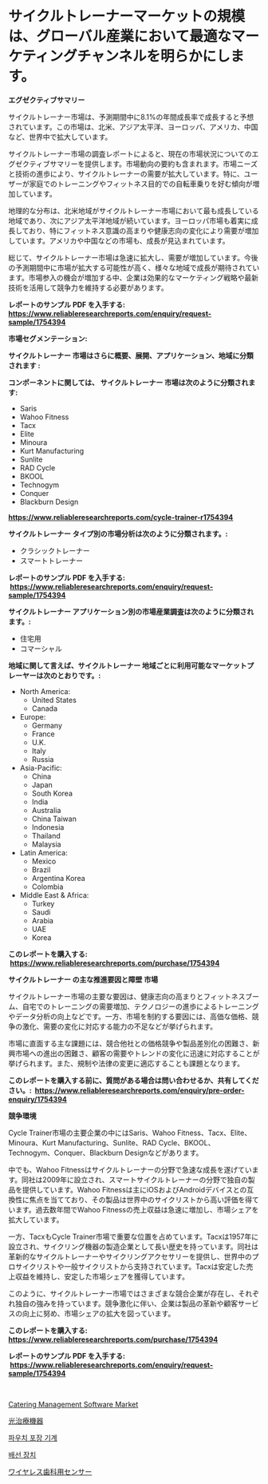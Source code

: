 <p><h1>サイクルトレーナーマーケットの規模は、グローバル産業において最適なマーケティングチャンネルを明らかにします。</h1></p><p><strong>エグゼクティブサマリー</strong></p>
<p><p>サイクルトレーナー市場は、予測期間中に8.1%の年間成長率で成長すると予想されています。この市場は、北米、アジア太平洋、ヨーロッパ、アメリカ、中国など、世界中で拡大しています。</p><p>サイクルトレーナー市場の調査レポートによると、現在の市場状況についてのエグゼクティブサマリーを提供します。市場動向の要約も含まれます。市場ニーズと技術の進歩により、サイクルトレーナーの需要が拡大しています。特に、ユーザーが家庭でのトレーニングやフィットネス目的での自転車乗りを好む傾向が増加しています。</p><p>地理的な分布は、北米地域がサイクルトレーナー市場において最も成長している地域であり、次にアジア太平洋地域が続いています。ヨーロッパ市場も着実に成長しており、特にフィットネス意識の高まりや健康志向の変化により需要が増加しています。アメリカや中国などの市場も、成長が見込まれています。</p><p>総じて、サイクルトレーナー市場は急速に拡大し、需要が増加しています。今後の予測期間中に市場が拡大する可能性が高く、様々な地域で成長が期待されています。市場参入の機会が増加する中、企業は効果的なマーケティング戦略や最新技術を活用して競争力を維持する必要があります。</p></p>
<p><strong>レポートのサンプル PDF を入手する: <a href="https://www.reliableresearchreports.com/enquiry/request-sample/1754394">https://www.reliableresearchreports.com/enquiry/request-sample/1754394</a></strong></p>
<p><strong>市場セグメンテーション:</strong></p>
<p><strong> サイクルトレーナー 市場はさらに概要、展開、アプリケーション、地域に分類されます :</strong></p>
<p><strong>コンポーネントに関しては、 サイクルトレーナー 市場は次のように分類されます: &nbsp;</strong></p>
<p><ul><li>Saris</li><li>Wahoo Fitness</li><li>Tacx</li><li>Elite</li><li>Minoura</li><li>Kurt Manufacturing</li><li>Sunlite</li><li>RAD Cycle</li><li>BKOOL</li><li>Technogym</li><li>Conquer</li><li>Blackburn Design</li></ul></p>
<p><strong><a href="https://www.reliableresearchreports.com/cycle-trainer-r1754394">https://www.reliableresearchreports.com/cycle-trainer-r1754394</a></strong></p>
<p><strong> サイクルトレーナー タイプ別の市場分析は次のように分類されます。:</strong></p>
<p><ul><li>クラシックトレーナー</li><li>スマートトレーナー</li></ul></p>
<p><strong>レポートのサンプル PDF を入手する: &nbsp;<a href="https://www.reliableresearchreports.com/enquiry/request-sample/1754394">https://www.reliableresearchreports.com/enquiry/request-sample/1754394</a></strong></p>
<p><strong> サイクルトレーナー アプリケーション別の市場産業調査は次のように分類されます。:</strong></p>
<p><ul><li>住宅用</li><li>コマーシャル</li></ul></p>
<p><strong>地域に関して言えば、サイクルトレーナー 地域ごとに利用可能なマーケットプレーヤーは次のとおりです。:</strong></p>
<p><ul>
    <li>
        North America:
        <ul>
            <li>United States</li>
            <li>Canada</li>
        </ul>
    </li>
    <li>
        Europe:
        <ul>
            <li>Germany</li>
            <li>France</li>
            <li>U.K.</li>
            <li>Italy</li>
            <li>Russia</li>
        </ul>
    </li>
    <li>
        Asia-Pacific:
        <ul>
            <li>China</li>
            <li>Japan</li>
            <li>South Korea</li>
            <li>India</li>
            <li>Australia</li>
            <li>China Taiwan</li>
            <li>Indonesia</li>
            <li>Thailand</li>
            <li>Malaysia</li>
        </ul>
    </li>
    <li>
        Latin America:
        <ul>
            <li>Mexico</li>
            <li>Brazil</li>
            <li>Argentina Korea</li>
            <li>Colombia</li>
        </ul>
    </li>
    <li>
        Middle East & Africa:
        <ul>
            <li>Turkey</li>
            <li>Saudi</li>
            <li>Arabia</li>
            <li>UAE</li>
            <li>Korea</li>
        </ul>
    </li>
    </ul></p>
<p><strong>このレポートを購入する: &nbsp;<a href="https://www.reliableresearchreports.com/purchase/1754394">https://www.reliableresearchreports.com/purchase/1754394</a></strong></p>
<p><strong>サイクルトレーナー の主な推進要因と障壁 市場</strong></p>
<p><p>サイクルトレーナー市場の主要な要因は、健康志向の高まりとフィットネスブーム、自宅でのトレーニングの需要増加、テクノロジーの進歩によるトレーニングやデータ分析の向上などです。一方、市場を制約する要因には、高価な価格、競争の激化、需要の変化に対応する能力の不足などが挙げられます。</p><p>市場に直面する主な課題には、競合他社との価格競争や製品差別化の困難さ、新興市場への進出の困難さ、顧客の需要やトレンドの変化に迅速に対応することが挙げられます。また、規制や法律の変更に適応することも課題となります。</p></p>
<p><strong>このレポートを購入する前に、質問がある場合は問い合わせるか、共有してください。:&nbsp; <a href="https://www.reliableresearchreports.com/enquiry/pre-order-enquiry/1754394">https://www.reliableresearchreports.com/enquiry/pre-order-enquiry/1754394</a></strong></p>
<p><strong>競争環境</strong></p>
<p><p>Cycle Trainer市場の主要企業の中にはSaris、Wahoo Fitness、Tacx、Elite、Minoura、Kurt Manufacturing、Sunlite、RAD Cycle、BKOOL、Technogym、Conquer、Blackburn Designなどがあります。 </p><p>中でも、Wahoo Fitnessはサイクルトレーナーの分野で急速な成長を遂げています。同社は2009年に設立され、スマートサイクルトレーナーの分野で独自の製品を提供しています。Wahoo Fitnessは主にiOSおよびAndroidデバイスとの互換性に焦点を当てており、その製品は世界中のサイクリストから高い評価を得ています。過去数年間でWahoo Fitnessの売上収益は急速に増加し、市場シェアを拡大しています。</p><p>一方、TacxもCycle Trainer市場で重要な位置を占めています。Tacxは1957年に設立され、サイクリング機器の製造企業として長い歴史を持っています。同社は革新的なサイクルトレーナーやサイクリングアクセサリーを提供し、世界中のプロサイクリストや一般サイクリストから支持されています。Tacxは安定した売上収益を維持し、安定した市場シェアを獲得しています。</p><p>このように、サイクルトレーナー市場ではさまざまな競合企業が存在し、それぞれ独自の強みを持っています。競争激化に伴い、企業は製品の革新や顧客サービスの向上に努め、市場シェアの拡大を図っています。</p></p>
<p><strong>このレポートを購入する: &nbsp; <a href="https://www.reliableresearchreports.com/purchase/1754394">https://www.reliableresearchreports.com/purchase/1754394</a></strong></p>
<p><strong>レポートのサンプル PDF を入手する: &nbsp;<a href="https://www.reliableresearchreports.com/enquiry/request-sample/1754394">https://www.reliableresearchreports.com/enquiry/request-sample/1754394</a></strong><strong></strong></p>
<p>&nbsp;</p>
<p><p><a href="https://github.com/okotobwrhuteie/Market-Research-Report-List-2/blob/main/catering-management-software-market.md">Catering Management Software Market</a></p><p><a href="https://medium.com/@raymanta28/%E5%85%89%E7%99%82%E6%B3%95%E6%A9%9F%E5%99%A8%E5%B8%82%E5%A0%B4%E3%83%AC%E3%83%9D%E3%83%BC%E3%83%88%E3%81%AF-%E3%81%93%E3%81%AE%E5%B8%82%E5%A0%B4%E3%81%AE%E6%9C%80%E6%96%B0%E3%83%88%E3%83%AC%E3%83%B3%E3%83%89%E3%81%A8%E6%88%90%E9%95%B7%E6%A9%9F%E4%BC%9A%E3%82%92%E6%98%8E%E3%82%89%E3%81%8B%E3%81%AB%E3%81%97%E3%81%BE%E3%81%99-834121b2f4ed">光治療機器</a></p><p><a href="https://medium.com/@juliastanley2022/%EC%A3%BC%EB%A8%B8%EB%8B%88-%ED%8F%AC%EC%9E%A5%EA%B8%B0%EA%B3%84-%EC%8B%9C%EC%9E%A5%EC%9D%80-%EC%8B%9C%EC%9E%A5-%EC%A0%90%EC%9C%A0%EC%9C%A8-%EC%8B%9C%EC%9E%A5-%EB%8F%99%ED%96%A5-%EB%B0%8F-%EC%8B%9C%EC%9E%A5-%EC%84%B1%EC%9E%A5%EC%97%90-%EA%B4%80%ED%95%9C-%EC%A0%95%EB%B3%B4%EB%A5%BC-%EC%A0%9C%EA%B3%B5%ED%95%A9%EB%8B%88%EB%8B%A4-ec6c2d0e1821">파우치 포장 기계</a></p><p><a href="https://medium.com/@maksymilianbaran1901/%EC%99%80%EC%9D%B4%EC%96%B4%EB%A7%81-%EC%9E%A5%EC%B9%98-%EC%8B%9C%EC%9E%A5%EC%9D%80-%EC%8B%9C%EC%9E%A5-%EC%A0%90%EC%9C%A0%EC%9C%A8-%ED%81%AC%EA%B8%B0-%EB%B0%8F-2031%EB%85%84%EA%B9%8C%EC%A7%80%EC%9D%98-%EC%98%88%EC%B8%A1%EB%90%9C-%EC%98%88%EC%B8%A1%EC%97%90-%EC%B4%88%EC%A0%90%EC%9D%84-%EB%A7%9E%EC%B6%A5%EB%8B%88%EB%8B%A4-76c18d423847">배선 장치</a></p><p><a href="https://github.com/SarahFahey88/Market-Research-Report-List-1/blob/main/942245925362.md">ワイヤレス歯科用センサー</a></p></p>